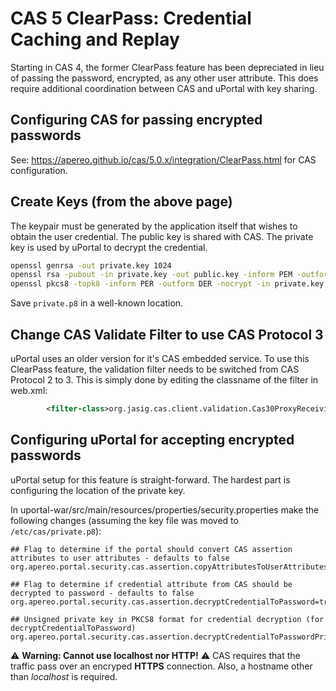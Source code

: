 # CAS 5 ClearPass: Credential Caching and Replay

Starting in CAS 4, the former ClearPass feature has been depreciated in lieu of passing the password, encrypted, as any other user attribute. This does require additional coordination between CAS and uPortal with key sharing.

## Configuring CAS for passing encrypted passwords

See: <https://apereo.github.io/cas/5.0.x/integration/ClearPass.html> for CAS configuration.

## Create Keys (from the above page)

The keypair must be generated by the application itself that wishes to obtain the user credential. 
The public key is shared with CAS. The private key is used by uPortal to decrypt the credential.

```bash
openssl genrsa -out private.key 1024
openssl rsa -pubout -in private.key -out public.key -inform PEM -outform DER
openssl pkcs8 -topk8 -inform PER -outform DER -nocrypt -in private.key -out private.p8
```

Save `private.p8` in a well-known location.

## Change CAS Validate Filter to use CAS Protocol 3

uPortal uses an older version for it's CAS embedded service. To use this ClearPass feature,
the validation filter needs to be switched from CAS Protocol 2 to 3. This is simply done
by editing the classname of the filter in web.xml:

```xml
        <filter-class>org.jasig.cas.client.validation.Cas30ProxyReceivingTicketValidationFilter</filter-class>
```

## Configuring uPortal for accepting encrypted passwords

uPortal setup for this feature is straight-forward. The hardest part is configuring the location of the private key.

In uportal-war/src/main/resources/properties/security.properties make the following changes (assuming the key file was moved to `/etc/cas/private.p8`):

```properties
## Flag to determine if the portal should convert CAS assertion attributes to user attributes - defaults to false
org.apereo.portal.security.cas.assertion.copyAttributesToUserAttributes=true
 
## Flag to determine if credential attribute from CAS should be decrypted to password - defaults to false
org.apereo.portal.security.cas.assertion.decryptCredentialToPassword=true
 
## Unsigned private key in PKCS8 format for credential decryption (for decryptCredentialToPassword)
org.apereo.portal.security.cas.assertion.decryptCredentialToPasswordPrivateKey=/etc/cas/private.p8
```

:warning: **Warning: Cannot use localhost nor HTTP!** :warning:
CAS requires that the traffic pass over an encryped **HTTPS** connection. Also, a hostname other than *localhost* is required.

